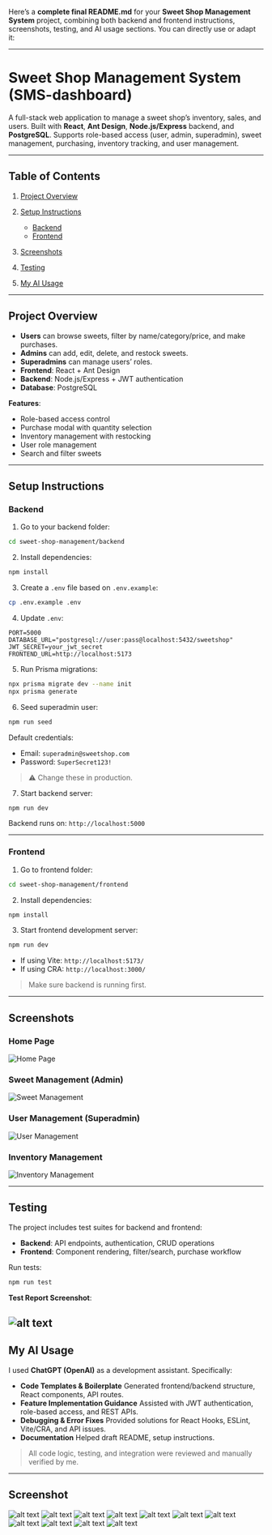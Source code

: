 Here’s a **complete final README.md** for your **Sweet Shop Management System** project, combining both backend and frontend instructions, screenshots, testing, and AI usage sections. You can directly use or adapt it:

---

# Sweet Shop Management System (SMS-dashboard)

A full-stack web application to manage a sweet shop’s inventory, sales, and users. Built with **React**, **Ant Design**, **Node.js/Express** backend, and **PostgreSQL**. Supports role-based access (user, admin, superadmin), sweet management, purchasing, inventory tracking, and user management.

---

## Table of Contents

1. [Project Overview](#project-overview)
2. [Setup Instructions](#setup-instructions)

   * [Backend](#backend)
   * [Frontend](#frontend)
3. [Screenshots](#screenshots)
4. [Testing](#testing)
5. [My AI Usage](#my-ai-usage)

---

## Project Overview

* **Users** can browse sweets, filter by name/category/price, and make purchases.
* **Admins** can add, edit, delete, and restock sweets.
* **Superadmins** can manage users’ roles.
* **Frontend**: React + Ant Design
* **Backend**: Node.js/Express + JWT authentication
* **Database**: PostgreSQL

**Features**:

* Role-based access control
* Purchase modal with quantity selection
* Inventory management with restocking
* User role management
* Search and filter sweets

---

## Setup Instructions

### Backend

1. Go to your backend folder:

```bash
cd sweet-shop-management/backend
```

2. Install dependencies:

```bash
npm install
```

3. Create a `.env` file based on `.env.example`:

```bash
cp .env.example .env
```

4. Update `.env`:

```env
PORT=5000
DATABASE_URL="postgresql://user:pass@localhost:5432/sweetshop"
JWT_SECRET=your_jwt_secret
FRONTEND_URL=http://localhost:5173
```

5. Run Prisma migrations:

```bash
npx prisma migrate dev --name init
npx prisma generate
```

6. Seed superadmin user:

```bash
npm run seed
```

Default credentials:

* Email: `superadmin@sweetshop.com`
* Password: `SuperSecret123!`

> ⚠️ Change these in production.

7. Start backend server:

```bash
npm run dev
```

Backend runs on: `http://localhost:5000`

---

### Frontend

1. Go to frontend folder:

```bash
cd sweet-shop-management/frontend
```

2. Install dependencies:

```bash
npm install
```

3. Start frontend development server:

```bash
npm run dev
```

* If using Vite: `http://localhost:5173/`
* If using CRA: `http://localhost:3000/`

> Make sure backend is running first.

---

## Screenshots

### Home Page

![Home Page](screenshots/home.png)

### Sweet Management (Admin)

![Sweet Management](screenshots/sweet.png)

### User Management (Superadmin)

![User Management](screenshots/users.png)

### Inventory Management

![Inventory Management](screenshots/inventory.png)

---

## Testing

The project includes test suites for backend and frontend:

* **Backend**: API endpoints, authentication, CRUD operations
* **Frontend**: Component rendering, filter/search, purchase workflow

Run tests:

```bash
npm run test
```

**Test Report Screenshot**:

![alt text](<Screenshot from 2025-09-19 21-44-18.png>)
---

## My AI Usage

I used **ChatGPT (OpenAI)** as a development assistant. Specifically:

* **Code Templates & Boilerplate**
  Generated frontend/backend structure, React components, API routes.
* **Feature Implementation Guidance**
  Assisted with JWT authentication, role-based access, and REST APIs.
* **Debugging & Error Fixes**
  Provided solutions for React Hooks, ESLint, Vite/CRA, and API issues.
* **Documentation**
  Helped draft README, setup instructions.

> All code logic, testing, and integration were reviewed and manually verified by me.

---
## Screenshot

![alt text](<screenshot/Screenshot from 2025-09-19 21-06-13.png>)
![alt text](<screenshot/Screenshot from 2025-09-19 21-06-21.png>) 
![alt text](<screenshot/Screenshot from 2025-09-19 21-06-29.png>) 
![alt text](<screenshot/Screenshot from 2025-09-19 21-06-40.png>) 
![alt text](<screenshot/Screenshot from 2025-09-19 21-06-52.png>) 
![alt text](<screenshot/Screenshot from 2025-09-19 21-07-16.png>) 
![alt text](<screenshot/Screenshot from 2025-09-19 21-07-26.png>) 
![alt text](<screenshot/Screenshot from 2025-09-19 21-07-32.png>) 
![alt text](<screenshot/Screenshot from 2025-09-19 21-07-54.png>) 
![alt text](<screenshot/Screenshot from 2025-09-19 21-08-03.png>) 
![alt text](<screenshot/Screenshot from 2025-09-19 21-08-10.png>)
